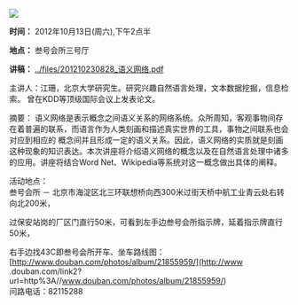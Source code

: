 **![](http://newtest.cnw.cn/resources/2009_04/2009_04_18/200904182781242629008187.jpg)**

**时间：** 2012年10月13日(周六),下午2点半

**地点：** 叁号会所三号厅

**讲稿：** [../files/201210230828_语义网络.pdf](http://www.swarma.org/swarma/download.php?id=507)

主讲人：江珊，北京大学研究生。研究兴趣自然语言处理，文本数据挖掘，信息检索。 曾在KDD等顶级国际会议上发表论文。  
  
摘要： 语义网络是表示概念之间语义关系的网络系统。众所周知，客观事物间存在着普遍的联系，而语言作为人类刻画和描述真实世界的工具，事物之间联系也会对应到相应的
概念间并且形成一定的语义关系。因此，语义网络的实质就是刻画这种现象的知识表达。本次讲座将介绍语义网络的概念以及在自然语言处理中诸多的应用。讲座将结合Word
Net、Wikipedia等系统对这一概念做出具体的阐释。  
  
活动地点：  
叁号会所 － 北京市海淀区北三环联想桥向西300米过街天桥中航工业青云处右转向北200米，

过保安站岗的厂区门直行50米，可看到左手边叁号会所指示牌，延着指示牌直行50米，

右手边找43C即叁号会所开车、坐车路线图：[http://www.douban.com/photos/album/21855959/](http://www
.douban.com/link2?url=http%3A//www.douban.com/photos/album/21855959/)  
问路电话：82115288

  
  

